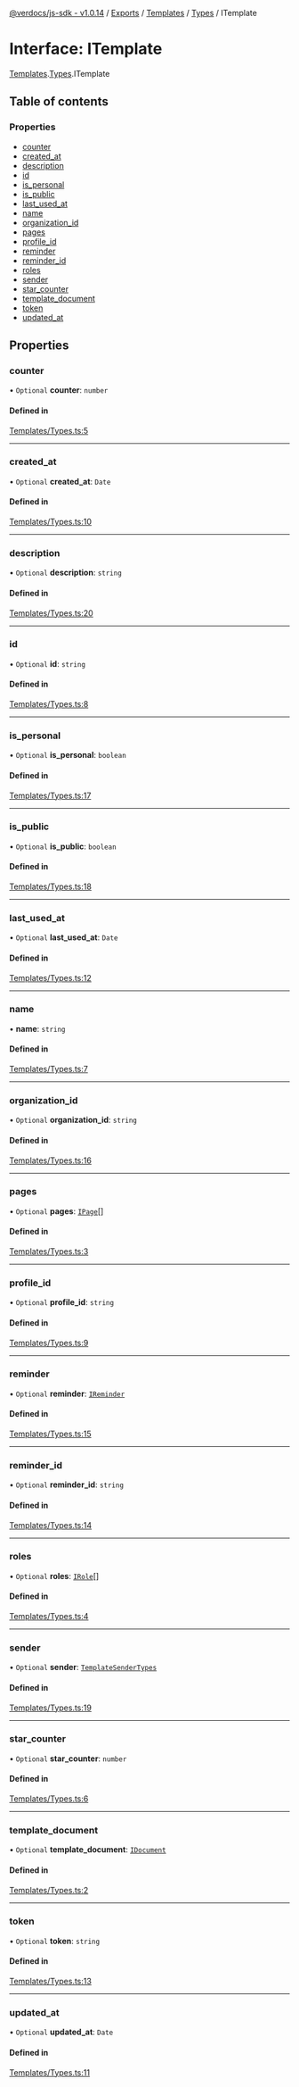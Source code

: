 [@verdocs/js-sdk - v1.0.14](../README.md) / [Exports](../modules.md) / [Templates](../modules/Templates.md) / [Types](../modules/Templates.Types.md) / ITemplate

# Interface: ITemplate

[Templates](../modules/Templates.md).[Types](../modules/Templates.Types.md).ITemplate

## Table of contents

### Properties

- [counter](Templates.Types.ITemplate.md#counter)
- [created_at](Templates.Types.ITemplate.md#created_at)
- [description](Templates.Types.ITemplate.md#description)
- [id](Templates.Types.ITemplate.md#id)
- [is_personal](Templates.Types.ITemplate.md#is_personal)
- [is_public](Templates.Types.ITemplate.md#is_public)
- [last_used_at](Templates.Types.ITemplate.md#last_used_at)
- [name](Templates.Types.ITemplate.md#name)
- [organization_id](Templates.Types.ITemplate.md#organization_id)
- [pages](Templates.Types.ITemplate.md#pages)
- [profile_id](Templates.Types.ITemplate.md#profile_id)
- [reminder](Templates.Types.ITemplate.md#reminder)
- [reminder_id](Templates.Types.ITemplate.md#reminder_id)
- [roles](Templates.Types.ITemplate.md#roles)
- [sender](Templates.Types.ITemplate.md#sender)
- [star_counter](Templates.Types.ITemplate.md#star_counter)
- [template_document](Templates.Types.ITemplate.md#template_document)
- [token](Templates.Types.ITemplate.md#token)
- [updated_at](Templates.Types.ITemplate.md#updated_at)

## Properties

### counter

• `Optional` **counter**: `number`

#### Defined in

[Templates/Types.ts:5](https://github.com/Verdocs/js-sdk/blob/main/src/Templates/Types.ts#L5)

___

### created\_at

• `Optional` **created\_at**: `Date`

#### Defined in

[Templates/Types.ts:10](https://github.com/Verdocs/js-sdk/blob/main/src/Templates/Types.ts#L10)

___

### description

• `Optional` **description**: `string`

#### Defined in

[Templates/Types.ts:20](https://github.com/Verdocs/js-sdk/blob/main/src/Templates/Types.ts#L20)

___

### id

• `Optional` **id**: `string`

#### Defined in

[Templates/Types.ts:8](https://github.com/Verdocs/js-sdk/blob/main/src/Templates/Types.ts#L8)

___

### is\_personal

• `Optional` **is\_personal**: `boolean`

#### Defined in

[Templates/Types.ts:17](https://github.com/Verdocs/js-sdk/blob/main/src/Templates/Types.ts#L17)

___

### is\_public

• `Optional` **is\_public**: `boolean`

#### Defined in

[Templates/Types.ts:18](https://github.com/Verdocs/js-sdk/blob/main/src/Templates/Types.ts#L18)

___

### last\_used\_at

• `Optional` **last\_used\_at**: `Date`

#### Defined in

[Templates/Types.ts:12](https://github.com/Verdocs/js-sdk/blob/main/src/Templates/Types.ts#L12)

___

### name

• **name**: `string`

#### Defined in

[Templates/Types.ts:7](https://github.com/Verdocs/js-sdk/blob/main/src/Templates/Types.ts#L7)

___

### organization\_id

• `Optional` **organization\_id**: `string`

#### Defined in

[Templates/Types.ts:16](https://github.com/Verdocs/js-sdk/blob/main/src/Templates/Types.ts#L16)

___

### pages

• `Optional` **pages**: [`IPage`](Templates.Types.IPage.md)[]

#### Defined in

[Templates/Types.ts:3](https://github.com/Verdocs/js-sdk/blob/main/src/Templates/Types.ts#L3)

___

### profile\_id

• `Optional` **profile\_id**: `string`

#### Defined in

[Templates/Types.ts:9](https://github.com/Verdocs/js-sdk/blob/main/src/Templates/Types.ts#L9)

___

### reminder

• `Optional` **reminder**: [`IReminder`](Templates.Types.IReminder.md)

#### Defined in

[Templates/Types.ts:15](https://github.com/Verdocs/js-sdk/blob/main/src/Templates/Types.ts#L15)

___

### reminder\_id

• `Optional` **reminder\_id**: `string`

#### Defined in

[Templates/Types.ts:14](https://github.com/Verdocs/js-sdk/blob/main/src/Templates/Types.ts#L14)

___

### roles

• `Optional` **roles**: [`IRole`](Templates.Types.IRole.md)[]

#### Defined in

[Templates/Types.ts:4](https://github.com/Verdocs/js-sdk/blob/main/src/Templates/Types.ts#L4)

___

### sender

• `Optional` **sender**: [`TemplateSenderTypes`](../enums/Templates.Types.TemplateSenderTypes.md)

#### Defined in

[Templates/Types.ts:19](https://github.com/Verdocs/js-sdk/blob/main/src/Templates/Types.ts#L19)

___

### star\_counter

• `Optional` **star\_counter**: `number`

#### Defined in

[Templates/Types.ts:6](https://github.com/Verdocs/js-sdk/blob/main/src/Templates/Types.ts#L6)

___

### template\_document

• `Optional` **template\_document**: [`IDocument`](Templates.Types.IDocument.md)

#### Defined in

[Templates/Types.ts:2](https://github.com/Verdocs/js-sdk/blob/main/src/Templates/Types.ts#L2)

___

### token

• `Optional` **token**: `string`

#### Defined in

[Templates/Types.ts:13](https://github.com/Verdocs/js-sdk/blob/main/src/Templates/Types.ts#L13)

___

### updated\_at

• `Optional` **updated\_at**: `Date`

#### Defined in

[Templates/Types.ts:11](https://github.com/Verdocs/js-sdk/blob/main/src/Templates/Types.ts#L11)
